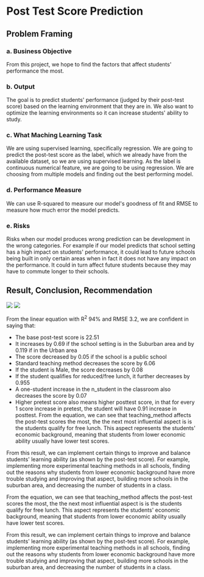 # Post Test Score Prediction

## Problem Framing
### a. Business Objective
From this project, we hope to find the factors that affect students' performance the most.

### b. Output
The goal is to predict students' performance (judged by their post-test score) based on the learning environment that they are in. We also want to optimize the learning environments so it can increase students' ability to study.

### c. What Maching Learning Task
We are using supervised learning, specifically regression. We are going to predict the post-test score as the label, which we already have from the available dataset, so we are using supervised learning. As the label is continuous numerical feature, we are going to be using regression. We are choosing from multiple models and finding out the best performing model.

### d. Performance Measure
We can use R-squared to measure our model's goodness of fit and RMSE to measure how much error the model predicts.

### e. Risks
Risks when our model produces wrong prediction can be development in the wrong categories. For example if our model predicts that school setting has a high impact on students' performance, it could lead to future schools being built in only certain areas when in fact it does not have any impact on the performance. It could in turn affect future students because they may have to commute longer to their schools.

## Result, Conclusion, Recommendation
<img src=Images/Post Test Coef.png>
<img src=Images/Post Test Formula.PNG>

From the linear equation with R<sup>2</sup> 94% and RMSE 3.2, we are confident in saying that:

* The base post-test score is 22.51
* It increases by 0.69 if the school setting is in the Suburban area and by 0.119 if in the Urban area
* The score decreased by 0.05 if the school is a public school
* Standard teaching method decreases the score by 6.06
* If the student is Male, the score decreases by 0.08
* If the student qualifies for reduced/free lunch, it further decreases by 0.955
* A one-student increase in the n_student in the classroom also decreases the score by 0.07
* Higher pretest score also means higher posttest score, in that for every 1 score increase in pretest, the student will have 0.91 increase in posttest.
From the equation, we can see that teaching_method affects the post-test scores the most, the the next most influential aspect is is the students qualify for free lunch. This aspect represents the students' economic background, meaning that students from lower economic ability usually have lower test scores.

From this result, we can implement certain things to improve and balance students' learning ability (as shown by the post-test score). For example, implementing more experimental teaching methods in all schools, finding out the reasons why students from lower economic background have more trouble studying and improving that aspect, building more schools in the suburban area, and decreasing the number of students in a class.

From the equation, we can see that teaching_method affects the post-test scores the most, the the next most influential aspect is is the students qualify for free lunch. This aspect represents the students' economic background, meaning that students from lower economic ability usually have lower test scores.

From this result, we can implement certain things to improve and balance students' learning ability (as shown by the post-test score). For example, implementing more experimental teaching methods in all schools, finding out the reasons why students from lower economic background have more trouble studying and improving that aspect, building more schools in the suburban area, and decreasing the number of students in a class.
